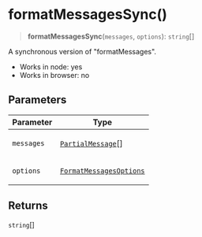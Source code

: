 # formatMessagesSync()

> **formatMessagesSync**(`messages`, `options`): `string`[]

A synchronous version of "formatMessages".

- Works in node: yes
- Works in browser: no

## Parameters

<table>
<thead>
<tr>
<th>Parameter</th>
<th>Type</th>
</tr>
</thead>
<tbody>
<tr>
<td>

`messages`

</td>
<td>

[`PartialMessage`](../interfaces/PartialMessage.md)[]

</td>
</tr>
<tr>
<td>

`options`

</td>
<td>

[`FormatMessagesOptions`](../interfaces/FormatMessagesOptions.md)

</td>
</tr>
</tbody>
</table>

## Returns

`string`[]
